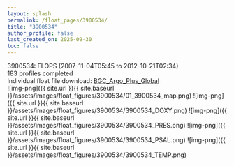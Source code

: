```yaml
---
layout: splash
permalink: /float_pages/3900534/
title: "3900534"
author_profile: false
last_created_on: 2025-09-30
toc: false
---
```

 
3900534: FLOPS (2007-11-04T05:45 to 2012-10-21T02:34)\
183 profiles completed\
Individual float file download: [BGC_Argo_Plus_Global](https://ftp.soest.hawaii.edu/bgc_argo_plus/Individual_Floats/outliers_removed/3900534_Sprof_processed.nc)\
![img-png]({{ site.url }}{{ site.baseurl }}/assets/images/float_figures/3900534/01_3900534_map.png)
![img-png]({{ site.url }}{{ site.baseurl }}/assets/images/float_figures/3900534/3900534_DOXY.png)
![img-png]({{ site.url }}{{ site.baseurl }}/assets/images/float_figures/3900534/3900534_PRES.png)
![img-png]({{ site.url }}{{ site.baseurl }}/assets/images/float_figures/3900534/3900534_PSAL.png)
![img-png]({{ site.url }}{{ site.baseurl }}/assets/images/float_figures/3900534/3900534_TEMP.png)

